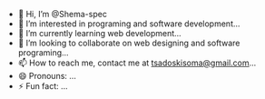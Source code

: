 - 👋 Hi, I’m @Shema-spec
- 👀 I’m interested in programing and software development...
- 🌱 I’m currently learning web development...
- 💞️ I’m looking to collaborate on web designing and software programing...
- 📫 How to reach me, contact me at tsadoskisoma@gmail.com...
- 😄 Pronouns: ...
- ⚡ Fun fact: ...

<!---
Shema-spec/Shema-spec is a ✨ special ✨ repository because its `README.md` (this file) appears on your GitHub profile.
You can click the Preview link to take a look at your changes.
--->
